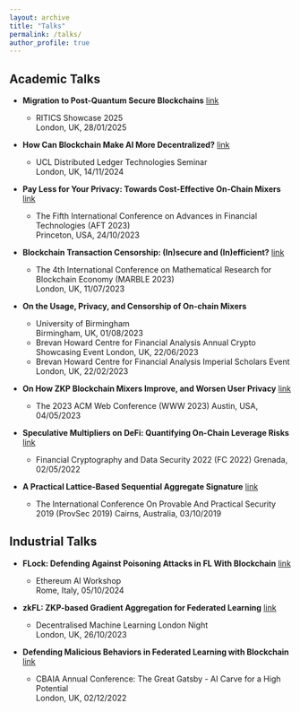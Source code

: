 ```yaml
---
layout: archive
title: "Talks"
permalink: /talks/
author_profile: true
---
```


## Academic Talks
* **Migration to Post-Quantum Secure Blockchains** [link](https://ritics.org/event/ritics-showcase-2025/) 
  + RITICS Showcase 2025  
    London, UK, 28/01/2025

* **How Can Blockchain Make AI More Decentralized?** [link](https://www.exp.science/media/dlt-seminar-series-when-blockchain-meets-ai) 
  + UCL Distributed Ledger Technologies Seminar  
    London, UK, 14/11/2024
    

* **Pay Less for Your Privacy: Towards Cost-Effective On-Chain Mixers** [link](https://aftconf.github.io/aft23/program.html) 
  + The Fifth International Conference on Advances in Financial Technologies (AFT 2023)  
    Princeton, USA, 24/10/2023

* **Blockchain Transaction Censorship: (In)secure and (In)efficient?** [link](https://www.marble-conference.org/marble2023) 
  + The 4th International Conference on Mathematical Research for Blockchain Economy (MARBLE 2023)  
    London, UK, 11/07/2023

* **On the Usage, Privacy, and Censorship of On-chain Mixers**
  + University of Birmingham  
    Birmingham, UK, 01/08/2023
  + Brevan Howard Centre for Financial Analysis Annual Crypto Showcasing Event
    London, UK, 22/06/2023
  + Brevan Howard Centre for Financial Analysis Imperial Scholars Event
    London, UK, 22/02/2023


* **On How ZKP Blockchain Mixers Improve, and Worsen User Privacy** [link](https://www2023.thewebconf.org/program/detailed-program/) 
  + The 2023 ACM Web Conference (WWW 2023)
    Austin, USA, 04/05/2023


* **Speculative Multipliers on DeFi: Quantifying On-Chain Leverage Risks** [link](https://fc22.ifca.ai/program.html) 
  + Financial Cryptography and Data Security 2022 (FC 2022)
    Grenada, 02/05/2022


* **A Practical Lattice-Based Sequential Aggregate Signature** [link](https://www.monash.edu/provsec2019) 
  + The International Conference On Provable And Practical Security 2019 (ProvSec 2019)
    Cairns, Australia, 03/10/2019


## Industrial Talks 

* **FLock: Defending Against Poisoning Attacks in FL With Blockchain** [link](https://lu.ma/rjvl2bhj) 
  + Ethereum AI Workshop  
    Rome, Italy, 05/10/2024


* **zkFL: ZKP-based Gradient Aggregation for Federated Learning** [link](https://lu.ma/tf2ukj0e) 
  + Decentralised Machine Learning London Night  
    London, UK, 26/10/2023

* **Defending Malicious Behaviors in Federated Learning with Blockchain** [link](https://www.cbaia.org.uk/en/2023/02/16/cbaia-annual-conference-2/) 
  + CBAIA Annual Conference: The Great Gatsby - AI Carve for a High Potential  
    London, UK, 02/12/2022